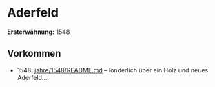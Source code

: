 # Aderfeld

**Ersterwähnung:** 1548

## Vorkommen
- 1548: [jahre/1548/README.md](../jahre/1548/README.md) – ſonderlich
über ein Holz und neues Aderfeld...
